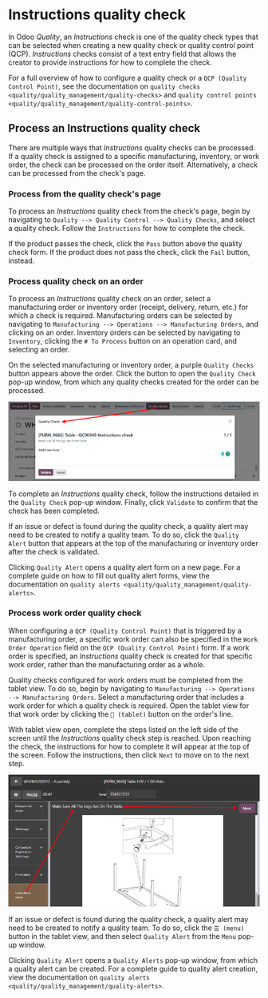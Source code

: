 # Instructions quality check

In Odoo *Quality*, an *Instructions* check is one of the quality check
types that can be selected when creating a new quality check or quality
control point (QCP). *Instructions* checks consist of a text entry field
that allows the creator to provide instructions for how to complete the
check.

For a full overview of how to configure a quality check or a
`QCP (Quality Control Point)`, see the documentation on
`quality checks <quality/quality_management/quality-checks>` and
`quality control
points <quality/quality_management/quality-control-points>`.

## Process an Instructions quality check

There are multiple ways that *Instructions* quality checks can be
processed. If a quality check is assigned to a specific manufacturing,
inventory, or work order, the check can be processed on the order
itself. Alternatively, a check can be processed from the check's page.

### Process from the quality check's page

To process an *Instructions* quality check from the check's page, begin
by navigating to `Quality --> Quality Control --> Quality Checks`, and
select a quality check. Follow the `Instructions` for how to complete
the check.

If the product passes the check, click the `Pass` button above the
quality check form. If the product does not pass the check, click the
`Fail` button, instead.

### Process quality check on an order

To process an *Instructions* quality check on an order, select a
manufacturing order or inventory order (receipt, delivery, return, etc.)
for which a check is required. Manufacturing orders can be selected by
navigating to `Manufacturing --> Operations --> Manufacturing Orders`,
and clicking on an order. Inventory orders can be selected by navigating
to `Inventory`, clicking the `# To Process` button on an operation card,
and selecting an order.

On the selected manufacturing or inventory order, a purple
`Quality Checks` button appears above the order. Click the button to
open the `Quality Check` pop-up window, from which any quality checks
created for the order can be processed.

<img src="instructions_check/quality-check-pop-up.png"
class="align-center"
alt="The Quality Check pop-up window on a manufacturing or inventory order." />

To complete an *Instructions* quality check, follow the instructions
detailed in the `Quality Check` pop-up window. Finally, click `Validate`
to confirm that the check has been completed.

If an issue or defect is found during the quality check, a quality alert
may need to be created to notify a quality team. To do so, click the
`Quality Alert` button that appears at the top of the manufacturing or
inventory order after the check is validated.

Clicking `Quality Alert` opens a quality alert form on a new page. For a
complete guide on how to fill out quality alert forms, view the
documentation on `quality alerts
<quality/quality_management/quality-alerts>`.

### Process work order quality check

When configuring a `QCP (Quality Control Point)` that is triggered by a
manufacturing order, a specific work order can also be specified in the
`Work Order Operation` field on the `QCP (Quality Control Point)` form.
If a work order is specified, an *Instructions* quality check is created
for that specific work order, rather than the manufacturing order as a
whole.

Quality checks configured for work orders must be completed from the
tablet view. To do so, begin by navigating to
`Manufacturing --> Operations --> Manufacturing Orders`. Select a
manufacturing order that includes a work order for which a quality check
is required. Open the tablet view for that work order by clicking the
`📱 (tablet)` button on the order's line.

With tablet view open, complete the steps listed on the left side of the
screen until the *Instructions* quality check step is reached. Upon
reaching the check, the instructions for how to complete it will appear
at the top of the screen. Follow the instructions, then click `Next` to
move on to the next step.

<img src="instructions_check/work-order-instructions-check.png"
class="align-center" alt="An Instructions check for a work order." />

If an issue or defect is found during the quality check, a quality alert
may need to be created to notify a quality team. To do so, click the
`☰ (menu)` button in the tablet view, and then select `Quality Alert`
from the `Menu` pop-up window.

Clicking `Quality Alert` opens a `Quality Alerts` pop-up window, from
which a quality alert can be created. For a complete guide to quality
alert creation, view the documentation on
`quality alerts <quality/quality_management/quality-alerts>`.
